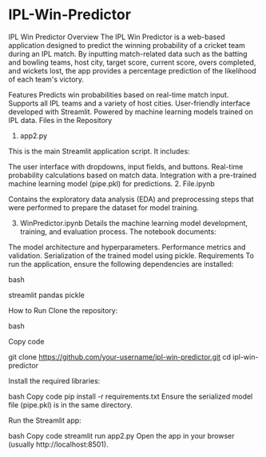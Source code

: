# IPL-Win-Predictor
IPL Win Predictor
Overview
The IPL Win Predictor is a web-based application designed to predict the winning probability of a cricket team during an IPL match. By inputting match-related data such as the batting and bowling teams, host city, target score, current score, overs completed, and wickets lost, the app provides a percentage prediction of the likelihood of each team's victory.

Features
Predicts win probabilities based on real-time match input.
Supports all IPL teams and a variety of host cities.
User-friendly interface developed with Streamlit.
Powered by machine learning models trained on IPL data.
Files in the Repository
1. app2.py

This is the main Streamlit application script. It includes:

The user interface with dropdowns, input fields, and buttons.
Real-time probability calculations based on match data.
Integration with a pre-trained machine learning model (pipe.pkl) for predictions.
2. File.ipynb

Contains the exploratory data analysis (EDA) and preprocessing steps that were performed to prepare the dataset for model training.

3. WinPredictor.ipynb
Details the machine learning model development, training, and evaluation process. The notebook documents:

The model architecture and hyperparameters.
Performance metrics and validation.
Serialization of the trained model using pickle.
Requirements
To run the application, ensure the following dependencies are installed:

bash

streamlit
pandas
pickle

How to Run
Clone the repository:

bash

Copy code

git clone https://github.com/your-username/ipl-win-predictor.git
cd ipl-win-predictor

Install the required libraries:

bash
Copy code
pip install -r requirements.txt
Ensure the serialized model file (pipe.pkl) is in the same directory.

Run the Streamlit app:

bash
Copy code
streamlit run app2.py
Open the app in your browser (usually http://localhost:8501).

